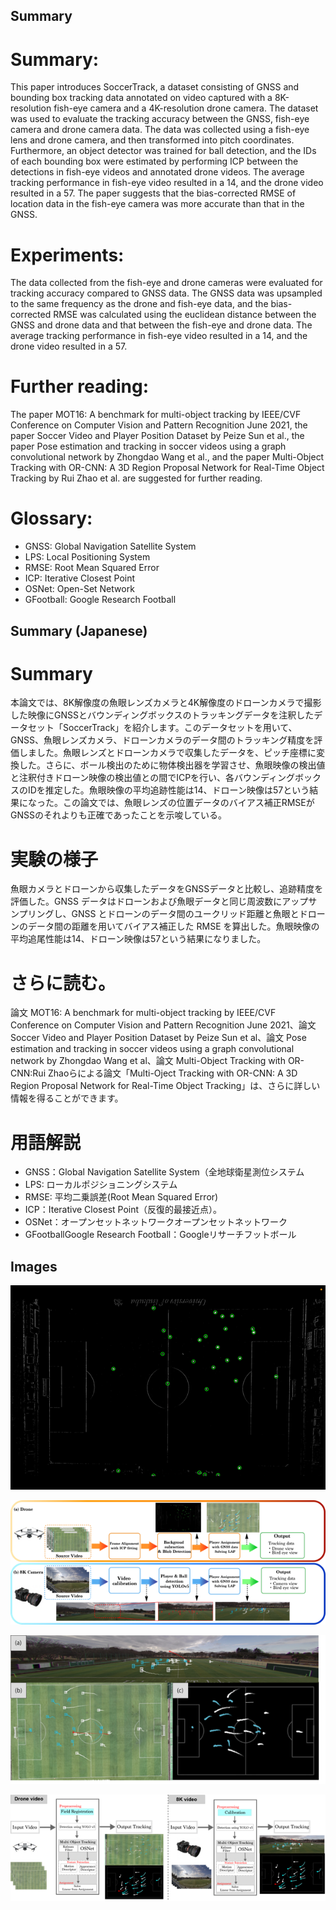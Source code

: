 ## Summary

# Summary: 
This paper introduces SoccerTrack, a dataset consisting of GNSS and bounding box tracking data annotated on video captured with a 8K-resolution fish-eye camera and a 4K-resolution drone camera. The dataset was used to evaluate the tracking accuracy between the GNSS, fish-eye camera and drone camera data. The data was collected using a fish-eye lens and drone camera, and then transformed into pitch coordinates. Furthermore, an object detector was trained for ball detection, and the IDs of each bounding box were estimated by performing ICP between the detections in fish-eye videos and annotated drone videos. The average tracking performance in fish-eye video resulted in a 14, and the drone video resulted in a 57. The paper suggests that the bias-corrected RMSE of location data in the fish-eye camera was more accurate than that in the GNSS.

# Experiments:
The data collected from the fish-eye and drone cameras were evaluated for tracking accuracy compared to GNSS data. The GNSS data was upsampled to the same frequency as the drone and fish-eye data, and the bias-corrected RMSE was calculated using the euclidean distance between the GNSS and drone data and that between the fish-eye and drone data. The average tracking performance in fish-eye video resulted in a 14, and the drone video resulted in a 57.

# Further reading:
The paper MOT16: A benchmark for multi-object tracking by IEEE/CVF Conference on Computer Vision and Pattern Recognition June 2021, the paper Soccer Video and Player Position Dataset by Peize Sun et al., the paper Pose estimation and tracking in soccer videos using a graph convolutional network by Zhongdao Wang et al., and the paper Multi-Object Tracking with OR-CNN: A 3D Region Proposal Network for Real-Time Object Tracking by Rui Zhao et al. are suggested for further reading.

# Glossary:
- GNSS: Global Navigation Satellite System
- LPS: Local Positioning System
- RMSE: Root Mean Squared Error
- ICP: Iterative Closest Point
- OSNet: Open-Set Network
- GFootball: Google Research Football

## Summary (Japanese)

# Summary
本論文では、8K解像度の魚眼レンズカメラと4K解像度のドローンカメラで撮影した映像にGNSSとバウンディングボックスのトラッキングデータを注釈したデータセット「SoccerTrack」を紹介します。このデータセットを用いて、GNSS、魚眼レンズカメラ、ドローンカメラのデータ間のトラッキング精度を評価しました。魚眼レンズとドローンカメラで収集したデータを、ピッチ座標に変換した。さらに、ボール検出のために物体検出器を学習させ、魚眼映像の検出値と注釈付きドローン映像の検出値との間でICPを行い、各バウンディングボックスのIDを推定した。魚眼映像の平均追跡性能は14、ドローン映像は57という結果になった。この論文では、魚眼レンズの位置データのバイアス補正RMSEがGNSSのそれよりも正確であったことを示唆している。

# 実験の様子
魚眼カメラとドローンから収集したデータをGNSSデータと比較し、追跡精度を評価した。GNSS データはドローンおよび魚眼データと同じ周波数にアップサンプリングし、GNSS とドローンのデータ間のユークリッド距離と魚眼とドローンのデータ間の距離を用いてバイアス補正した RMSE を算出した。魚眼映像の平均追尾性能は14、ドローン映像は57という結果になりました。

# さらに読む。
論文 MOT16: A benchmark for multi-object tracking by IEEE/CVF Conference on Computer Vision and Pattern Recognition June 2021、論文 Soccer Video and Player Position Dataset by Peize Sun et al、論文 Pose estimation and tracking in soccer videos using a graph convolutional network by Zhongdao Wang et al、論文 Multi-Object Tracking with OR-CNN:Rui Zhaoらによる論文「Multi-Oject Tracking with OR-CNN: A 3D Region Proposal Network for Real-Time Object Tracking」は、さらに詳しい情報を得ることができます。

# 用語解説
- GNSS：Global Navigation Satellite System（全地球衛星測位システム
- LPS: ローカルポジショニングシステム
- RMSE: 平均二乗誤差(Root Mean Squared Error)
- ICP：Iterative Closest Point（反復的最接近点）。
- OSNet：オープンセットネットワークオープンセットネットワーク
- GFootballGoogle Research Football：Googleリサーチフットボール

## Images
![img-131](outputs/soccertrack/img-131.png)

![img-127](outputs/soccertrack/img-127.png)

![img-122](outputs/soccertrack/img-122.png)

![img-136](outputs/soccertrack/img-136.png)

